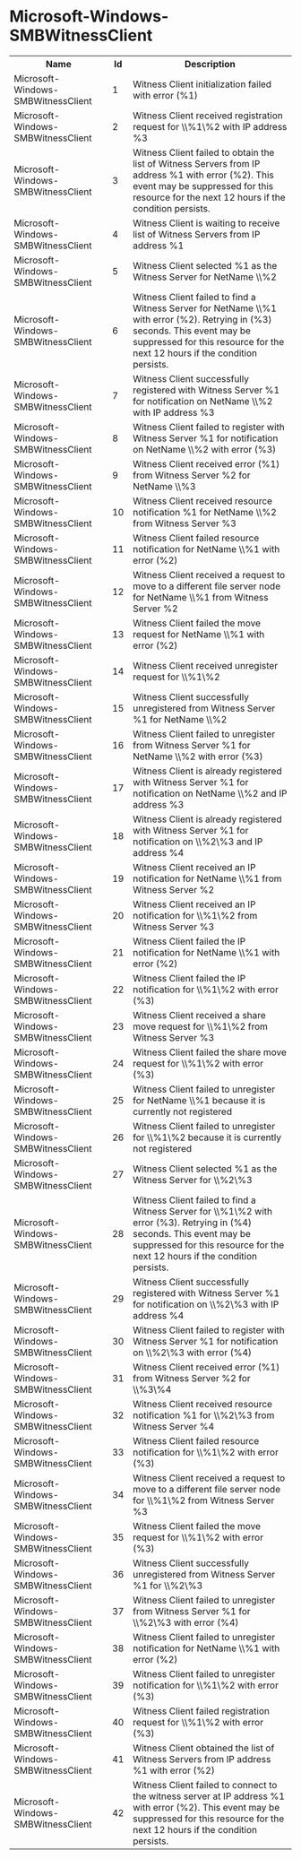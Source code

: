 # Microsoft-Windows-SMBWitnessClient

<table>
<colgroup><col/><col/><col/></colgroup>
<tr><th>Name</th><th>Id</th><th>Description</th></tr>
<tr><td>Microsoft-Windows-SMBWitnessClient</td><td>1</td><td>Witness Client initialization failed with error (%1)</td></tr>
<tr><td>Microsoft-Windows-SMBWitnessClient</td><td>2</td><td>Witness Client received registration request for \\%1\%2 with IP address %3</td></tr>
<tr><td>Microsoft-Windows-SMBWitnessClient</td><td>3</td><td>Witness Client failed to obtain the list of Witness Servers from IP address %1 with error (%2).  This event may be suppressed for this resource for the next 12 hours if the condition persists.</td></tr>
<tr><td>Microsoft-Windows-SMBWitnessClient</td><td>4</td><td>Witness Client is waiting to receive list of Witness Servers from IP address %1</td></tr>
<tr><td>Microsoft-Windows-SMBWitnessClient</td><td>5</td><td>Witness Client selected %1 as the Witness Server for NetName \\%2</td></tr>
<tr><td>Microsoft-Windows-SMBWitnessClient</td><td>6</td><td>Witness Client failed to find a Witness Server for NetName \\%1 with error (%2). Retrying in (%3) seconds. This event may be suppressed for this resource for the next 12 hours if the condition persists.</td></tr>
<tr><td>Microsoft-Windows-SMBWitnessClient</td><td>7</td><td>Witness Client successfully registered with Witness Server %1 for notification on NetName \\%2 with IP address %3</td></tr>
<tr><td>Microsoft-Windows-SMBWitnessClient</td><td>8</td><td>Witness Client failed to register with Witness Server %1 for notification on NetName \\%2 with error (%3)</td></tr>
<tr><td>Microsoft-Windows-SMBWitnessClient</td><td>9</td><td>Witness Client received error (%1) from Witness Server %2 for NetName \\%3</td></tr>
<tr><td>Microsoft-Windows-SMBWitnessClient</td><td>10</td><td>Witness Client received resource notification %1 for NetName \\%2 from Witness Server %3</td></tr>
<tr><td>Microsoft-Windows-SMBWitnessClient</td><td>11</td><td>Witness Client failed resource notification for NetName \\%1 with error (%2)</td></tr>
<tr><td>Microsoft-Windows-SMBWitnessClient</td><td>12</td><td>Witness Client received a request to move to a different file server node for NetName \\%1 from Witness Server %2</td></tr>
<tr><td>Microsoft-Windows-SMBWitnessClient</td><td>13</td><td>Witness Client failed the move request for NetName \\%1 with error (%2)</td></tr>
<tr><td>Microsoft-Windows-SMBWitnessClient</td><td>14</td><td>Witness Client received unregister request for \\%1\%2</td></tr>
<tr><td>Microsoft-Windows-SMBWitnessClient</td><td>15</td><td>Witness Client successfully unregistered from Witness Server %1 for NetName \\%2</td></tr>
<tr><td>Microsoft-Windows-SMBWitnessClient</td><td>16</td><td>Witness Client failed to unregister from Witness Server %1 for NetName \\%2 with error (%3)</td></tr>
<tr><td>Microsoft-Windows-SMBWitnessClient</td><td>17</td><td>Witness Client is already registered with Witness Server %1 for notification on NetName \\%2 and IP address %3</td></tr>
<tr><td>Microsoft-Windows-SMBWitnessClient</td><td>18</td><td>Witness Client is already registered with Witness Server %1 for notification on \\%2\%3 and IP address %4</td></tr>
<tr><td>Microsoft-Windows-SMBWitnessClient</td><td>19</td><td>Witness Client received an IP notification for NetName \\%1 from Witness Server %2</td></tr>
<tr><td>Microsoft-Windows-SMBWitnessClient</td><td>20</td><td>Witness Client received an IP notification for \\%1\%2 from Witness Server %3</td></tr>
<tr><td>Microsoft-Windows-SMBWitnessClient</td><td>21</td><td>Witness Client failed the IP notification for NetName \\%1 with error (%2)</td></tr>
<tr><td>Microsoft-Windows-SMBWitnessClient</td><td>22</td><td>Witness Client failed the IP notification for \\%1\%2 with error (%3)</td></tr>
<tr><td>Microsoft-Windows-SMBWitnessClient</td><td>23</td><td>Witness Client received a share move request for \\%1\%2 from Witness Server %3</td></tr>
<tr><td>Microsoft-Windows-SMBWitnessClient</td><td>24</td><td>Witness Client failed the share move request for \\%1\%2 with error (%3)</td></tr>
<tr><td>Microsoft-Windows-SMBWitnessClient</td><td>25</td><td>Witness Client failed to unregister for NetName \\%1 because it is currently not registered</td></tr>
<tr><td>Microsoft-Windows-SMBWitnessClient</td><td>26</td><td>Witness Client failed to unregister for \\%1\%2 because it is currently not registered</td></tr>
<tr><td>Microsoft-Windows-SMBWitnessClient</td><td>27</td><td>Witness Client selected %1 as the Witness Server for \\%2\%3</td></tr>
<tr><td>Microsoft-Windows-SMBWitnessClient</td><td>28</td><td>Witness Client failed to find a Witness Server for \\%1\%2 with error (%3). Retrying in (%4) seconds. This event may be suppressed for this resource for the next 12 hours if the condition persists.</td></tr>
<tr><td>Microsoft-Windows-SMBWitnessClient</td><td>29</td><td>Witness Client successfully registered with Witness Server %1 for notification on \\%2\%3 with IP address %4</td></tr>
<tr><td>Microsoft-Windows-SMBWitnessClient</td><td>30</td><td>Witness Client failed to register with Witness Server %1 for notification on \\%2\%3 with error (%4)</td></tr>
<tr><td>Microsoft-Windows-SMBWitnessClient</td><td>31</td><td>Witness Client received error (%1) from Witness Server %2 for \\%3\%4</td></tr>
<tr><td>Microsoft-Windows-SMBWitnessClient</td><td>32</td><td>Witness Client received resource notification %1 for \\%2\%3 from Witness Server %4</td></tr>
<tr><td>Microsoft-Windows-SMBWitnessClient</td><td>33</td><td>Witness Client failed resource notification for \\%1\%2 with error (%3)</td></tr>
<tr><td>Microsoft-Windows-SMBWitnessClient</td><td>34</td><td>Witness Client received a request to move to a different file server node for \\%1\%2 from Witness Server %3</td></tr>
<tr><td>Microsoft-Windows-SMBWitnessClient</td><td>35</td><td>Witness Client failed the move request for \\%1\%2 with error (%3)</td></tr>
<tr><td>Microsoft-Windows-SMBWitnessClient</td><td>36</td><td>Witness Client successfully unregistered from Witness Server %1 for \\%2\%3</td></tr>
<tr><td>Microsoft-Windows-SMBWitnessClient</td><td>37</td><td>Witness Client failed to unregister from Witness Server %1 for \\%2\%3 with error (%4)</td></tr>
<tr><td>Microsoft-Windows-SMBWitnessClient</td><td>38</td><td>Witness Client failed to unregister notification for NetName \\%1 with error (%2)</td></tr>
<tr><td>Microsoft-Windows-SMBWitnessClient</td><td>39</td><td>Witness Client failed to unregister notification for \\%1\%2 with error (%3)</td></tr>
<tr><td>Microsoft-Windows-SMBWitnessClient</td><td>40</td><td>Witness Client failed registration request for \\%1\%2 with error (%3)</td></tr>
<tr><td>Microsoft-Windows-SMBWitnessClient</td><td>41</td><td>Witness Client obtained the list of Witness Servers from IP address %1 with error (%2)</td></tr>
<tr><td>Microsoft-Windows-SMBWitnessClient</td><td>42</td><td>Witness Client failed to connect to the witness server at IP address %1 with error (%2).  This event may be suppressed for this resource for the next 12 hours if the condition persists.</td></tr>
</table>

